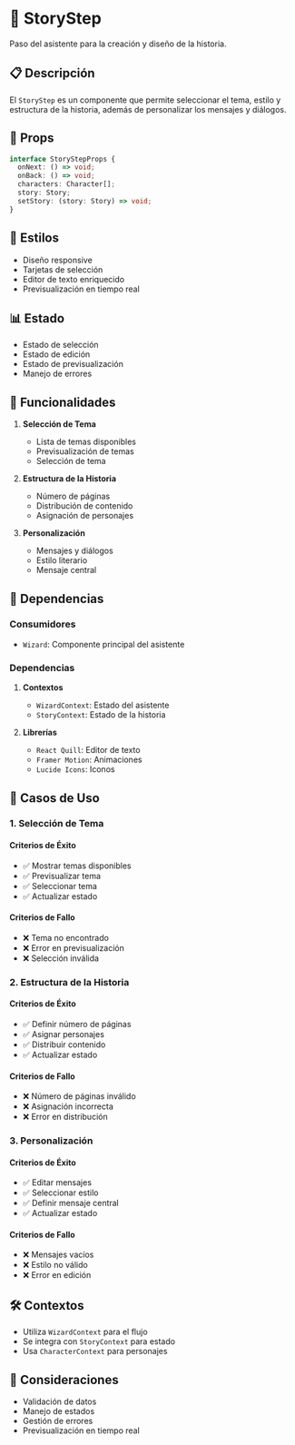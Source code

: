 # 📱 StoryStep

Paso del asistente para la creación y diseño de la historia.

## 📋 Descripción

El `StoryStep` es un componente que permite seleccionar el tema, estilo y estructura de la historia, además de personalizar los mensajes y diálogos.

## 🔧 Props

```typescript
interface StoryStepProps {
  onNext: () => void;
  onBack: () => void;
  characters: Character[];
  story: Story;
  setStory: (story: Story) => void;
}
```

## 🎨 Estilos

- Diseño responsive
- Tarjetas de selección
- Editor de texto enriquecido
- Previsualización en tiempo real

## 📊 Estado

- Estado de selección
- Estado de edición
- Estado de previsualización
- Manejo de errores

## 🔄 Funcionalidades

1. **Selección de Tema**
   - Lista de temas disponibles
   - Previsualización de temas
   - Selección de tema

2. **Estructura de la Historia**
   - Número de páginas
   - Distribución de contenido
   - Asignación de personajes

3. **Personalización**
   - Mensajes y diálogos
   - Estilo literario
   - Mensaje central

## 🔗 Dependencias

### Consumidores

- `Wizard`: Componente principal del asistente

### Dependencias

1. **Contextos**
   - `WizardContext`: Estado del asistente
   - `StoryContext`: Estado de la historia

2. **Librerías**
   - `React Quill`: Editor de texto
   - `Framer Motion`: Animaciones
   - `Lucide Icons`: Iconos

## 🎯 Casos de Uso

### 1. Selección de Tema

#### Criterios de Éxito
- ✅ Mostrar temas disponibles
- ✅ Previsualizar tema
- ✅ Seleccionar tema
- ✅ Actualizar estado

#### Criterios de Fallo
- ❌ Tema no encontrado
- ❌ Error en previsualización
- ❌ Selección inválida

### 2. Estructura de la Historia

#### Criterios de Éxito
- ✅ Definir número de páginas
- ✅ Asignar personajes
- ✅ Distribuir contenido
- ✅ Actualizar estado

#### Criterios de Fallo
- ❌ Número de páginas inválido
- ❌ Asignación incorrecta
- ❌ Error en distribución

### 3. Personalización

#### Criterios de Éxito
- ✅ Editar mensajes
- ✅ Seleccionar estilo
- ✅ Definir mensaje central
- ✅ Actualizar estado

#### Criterios de Fallo
- ❌ Mensajes vacíos
- ❌ Estilo no válido
- ❌ Error en edición

## 🛠️ Contextos

- Utiliza `WizardContext` para el flujo
- Se integra con `StoryContext` para estado
- Usa `CharacterContext` para personajes

## 🐛 Consideraciones

- Validación de datos
- Manejo de estados
- Gestión de errores
- Previsualización en tiempo real
